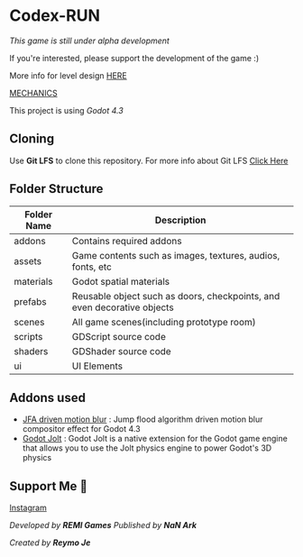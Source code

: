 # Codex-RUN

*This game is still under alpha development*

If you're interested, please support the development of the game :)

More info for level design [HERE][level_design_doc]

[MECHANICS][mechanic_doc]

This project is using *Godot 4.3*

## Cloning

Use **Git LFS** to clone this repository. For more info about Git LFS [Click Here][lfs_link]

## Folder Structure

| Folder Name | Description |
| ---- | ---- |
| addons | Contains required addons |
| assets | Game contents such as images, textures, audios, fonts, etc |
| materials | Godot spatial materials |
| prefabs | Reusable object such as doors, checkpoints, and even decorative objects |
| scenes | All game scenes(including prototype room) |
| scripts | GDScript source code |
| shaders | GDShader source code |
| ui | UI Elements |

## Addons used

* [JFA driven motion blur][motion_blur_link] : Jump flood algorithm driven motion blur compositor effect for Godot 4.3
* [Godot Jolt][godot_jolt_link] : Godot Jolt is a native extension for the Godot game engine that allows you to use the Jolt physics engine to power Godot's 3D physics

## Support Me 💟
[Instagram][ig_link]

*Developed by **REMI Games***
*Published by **NaN Ark***

*Created by **Reymo Je***

[level_design_doc]: LEVEL_DESIGN_DOC.md
[mechanic_doc]: MECHANICS.md
[ig_link]: https://www.instagram.com/reymo_je_xefron/
[lfs_link]: https://git-lfs.com/
[godot_jolt_link]: https://github.com/godot-jolt/godot-jolt
[motion_blur_link]: https://github.com/sphynx-owner/JFA_driven_motion_blur_addon